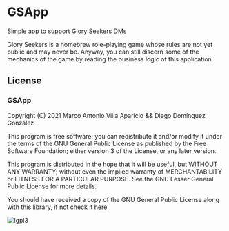 # GSApp
Simple app to support Glory Seekers DMs

Glory Seekers is a homebrew role-playing game whose rules are not yet public and may never be. Anyway, you can still discern some of the mechanics of the game by reading the business logic of this application.

## License

### GSApp

Copyright (C) 2021 Marco Antonio Villa Aparicio && Diego Domínguez González

This program is free software; you can redistribute it and/or modify it under the terms of the GNU General Public License 
as published by the Free Software Foundation; either version 3 of the License, or any later version.

This program is distributed in the hope that it will be useful,
but WITHOUT ANY WARRANTY; without even the implied warranty of
MERCHANTABILITY or FITNESS FOR A PARTICULAR PURPOSE. See the GNU
Lesser General Public License for more details.

You should have received a copy of the GNU General Public
License along with this library, if not check it [here](https://www.gnu.org/licenses/gpl-3.0.txt) 

![lgpl3](https://www.gnu.org/graphics/gplv3-or-later.png)
